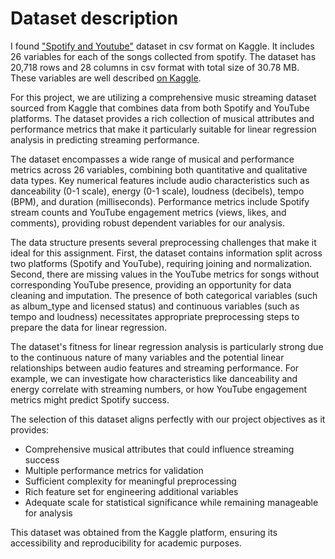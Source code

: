 # Dataset description

I found ["Spotify and Youtube"](https://www.kaggle.com/datasets/salvatorerastelli/spotify-and-youtube/data) dataset in csv format on Kaggle. It includes 26 variables for each of the songs collected from spotify. 
The dataset has 20,718 rows and 28 columns in csv format with total size of 30.78 MB.
These variables are well described [on Kaggle](https://www.kaggle.com/datasets/salvatorerastelli/spotify-and-youtube/data). 


For this project, we are utilizing a comprehensive music streaming dataset sourced from Kaggle that combines data from both Spotify and YouTube platforms. The dataset provides a rich collection of musical attributes and performance metrics that make it particularly suitable for linear regression analysis in predicting streaming performance.

The dataset encompasses a wide range of musical and performance metrics across 26 variables, combining both quantitative and qualitative data types. Key numerical features include audio characteristics such as danceability (0-1 scale), energy (0-1 scale), loudness (decibels), tempo (BPM), and duration (milliseconds). Performance metrics include Spotify stream counts and YouTube engagement metrics (views, likes, and comments), providing robust dependent variables for our analysis.

The data structure presents several preprocessing challenges that make it ideal for this assignment. First, the dataset contains information split across two platforms (Spotify and YouTube), requiring joining and normalization. Second, there are missing values in the YouTube metrics for songs without corresponding YouTube presence, providing an opportunity for data cleaning and imputation. The presence of both categorical variables (such as album_type and licensed status) and continuous variables (such as tempo and loudness) necessitates appropriate preprocessing steps to prepare the data for linear regression.

The dataset's fitness for linear regression analysis is particularly strong due to the continuous nature of many variables and the potential linear relationships between audio features and streaming performance. For example, we can investigate how characteristics like danceability and energy correlate with streaming numbers, or how YouTube engagement metrics might predict Spotify success.

The selection of this dataset aligns perfectly with our project objectives as it provides:
- Comprehensive musical attributes that could influence streaming success
- Multiple performance metrics for validation
- Sufficient complexity for meaningful preprocessing
- Rich feature set for engineering additional variables
- Adequate scale for statistical significance while remaining manageable for analysis

This dataset was obtained from the Kaggle platform, ensuring its accessibility and reproducibility for academic purposes.